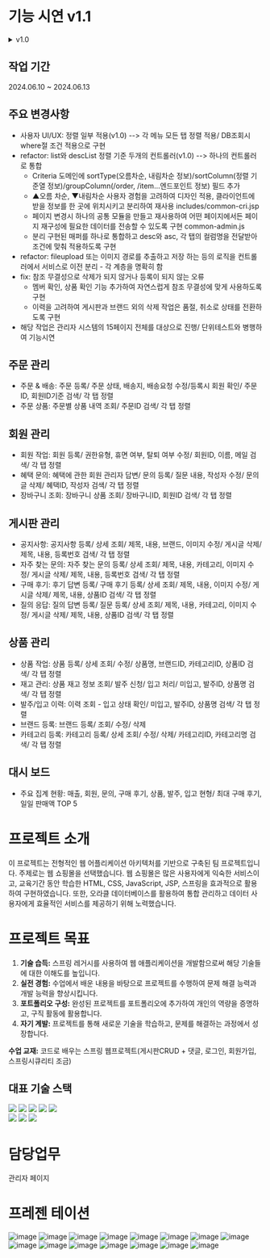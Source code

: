 # 기능 시연 v1.1
<details>
  <summary>v1.0</summary>
 
## 주문 관리
- 주문 & 배송: 주문 등록/ 주문 상태, 배송지, 배송요청 수정/ 주문ID, 회원ID기준 검색/ 주문ID 기준 정렬
- 주문 상품: 주문별 상품 내역 조회/ 주문ID 검색/ 주문상세ID 기준 정렬
  
## 회원 관리
- 회원 작업: 회원 등록/ 권한유형, 휴면 여부, 탈퇴 여부 수정/ 이력 삭제/ 회원ID, 이름, 메일 검색/ 아이디 기준 정렬
- 혜택 문의: 혜택에 관한 회원 관리자 답변/ 문의 등록/ 질문 내용, 작성자 수정/ 문의글 삭제/ 혜택ID, 작성자 검색/ 순번, 답변 기준 정렬
- 장바구니 조회: 장바구니 상품 조회/ 장바구니ID, 회원ID 검색/ 순번, 회원ID, 상품ID 기준 정렬

## 게시판 관리
- 공지사항: 공지사항 등록/ 상세 조회/ 제목, 내용, 브랜드, 이미지 수정/ 게시글 삭제/ 제목, 내용, 등록번호 검색/ 순번 기준 정렬
- 자주 찾는 문의: 자주 찾는 문의 등록/ 상세 조회/ 제목, 내용, 카테고리, 이미지 수정/ 게시글 삭제/ 제목, 내용, 등록번호 검색/ 순번 기준 정렬
- 구매 후기: 후기 답변 등록/ 구매 후기 등록/ 상세 조회/ 제목, 내용, 이미지 수정/ 게시글 삭제/ 제목, 내용, 상품ID 검색/ 순번, 제목, 작성자 기준 정렬
- 질의 응답: 질의 답변 등록/ 질문 등록/ 상세 조회/ 제목, 내용, 카테고리, 이미지 수정/ 게시글 삭제/ 제목, 내용, 상품ID 검색/ 순번, 제목, 작성자 기준 정렬


https://github.com/wjstodsss/UNKNOWN_REFACTOR/assets/68169507/cc85e459-1199-4214-b271-8058bf03dd02


https://github.com/wjstodsss/UNKNOWN_REFACTOR/assets/68169507/4d58dda6-de7b-4dba-9c1a-b1e796d76cbf


https://github.com/wjstodsss/UNKNOWN_REFACTOR/assets/68169507/4a3a4477-3b01-49f2-ae33-c1d154740706


https://github.com/wjstodsss/UNKNOWN_REFACTOR/assets/68169507/97430a08-e0f9-4965-aaae-0a2cc1fb8b1e



## 상품 관리
- 상품 작업: 상품 등록/ 상세 조회/ 수정/ 삭제/ 상품명, 브랜드ID, 카테고리ID, 상품ID 검색/ 상품ID기준 정렬
- 재고 관리: 상품 재고 정보 조회/ 발주 신청/ 입고 처리/ 미입고, 발주ID, 상품명 검색/ 상품ID, 재고량, 발주량 기준 정렬
- 발주/입고 이력: 이력 조회 - 입고 상태 확인/ 미입고, 발주ID, 상품명 검색/ 상품ID, 재고량, 발주량 기준 정렬
- 브랜드 등록: 브랜드 등록/ 조회/ 수정/ 삭제
- 카테고리 등록: 카테고리 등록/ 상세 조회/ 수정/ 삭제/ 카테고리ID, 카테고리명 검색/ 순번, 카테고리명 기준 정렬

https://github.com/wjstodsss/UNKNOWN_REFACTOR/assets/68169507/5dfe3f03-e60e-468a-a732-15acda6bda76
https://github.com/wjstodsss/UNKNOWN_REFACTOR/assets/68169507/f20a6813-16aa-4f36-bd68-75abc32e1677
https://github.com/wjstodsss/UNKNOWN_REFACTOR/assets/68169507/a685e291-3dff-4aed-ac0d-a1bff8097745
https://github.com/wjstodsss/UNKNOWN_REFACTOR/assets/68169507/d57833ea-ed8f-4555-a4cb-e9b62d185a63
https://github.com/wjstodsss/UNKNOWN_REFACTOR/assets/68169507/8f85f005-9fda-4dd4-b605-9bc805118422
https://github.com/wjstodsss/UNKNOWN_REFACTOR/assets/68169507/c6e97de8-1b11-4049-9bfd-b294f442ee63
https://github.com/wjstodsss/UNKNOWN_REFACTOR/assets/68169507/355abf66-7d2f-4c68-90d0-15aa5f0436dd
https://github.com/wjstodsss/UNKNOWN_REFACTOR/assets/68169507/d5ad6a3f-fd54-476a-8928-0b0e57df3714













## 대시 보드
- 주요 집계 현황: 매출, 회원, 문의, 구매 후기, 상품, 발주, 입고 현형/ 최대 구매 후기, 일일 판매액 TOP 5
</details>

## 작업 기간
 2024.06.10 ~ 2024.06.13
## 주요 변경사항
- 사용자 UI/UX: 정렬 일부 적용(v1.0) --> 각 메뉴 모든 탭 정렬 적용/ DB조회시 where절 조건 적용으로 구현
- refactor: list와 descList 정렬 기준 두개의 컨트롤러(v1.0) --> 하나의 컨트롤러로 통합
  - Criteria 도메인에 sortType(오름차순, 내림차순 정보)/sortColumn(정렬 기준열 정보)/groupColumn(/order, /item...엔드포인트 정보) 필드 추가
  - ▲오름 차순, ▼내림차순 사용자 경험을 고려하여 디자인 적용, 클라이언트에 받을 정보를 한 곳에 위치시키고 분리하여 재사용 includes/common-cri.jsp
  - 페이지 변경시 하나의 공통 모듈을 만들고 재사용하여 어떤 페이지에서든 페이지 재구성에 필요한 데이터를 전송할 수 있도록 구현 common-admin.js
  - 분리 구현된 매퍼를 하나로 통합하고 desc와 asc, 각 탭의 컬럼명을 전달받아 조건에 맞춰 적용하도록 구현
- refactor: fileupload 또는 이미지 경로를 추출하고 저장 하는 등의 로직을 컨트롤러에서 서비스로 이전 분리 - 각 계층을 명확히 함
- fix: 참조 무결성으로 삭제가 되지 않거나 등록이 되지 않는 오류
    - 멤버 확인, 상품 확인 기능 추가하여 자연스럽게 참조 무결성에 맞게 사용하도록 구현
    - 이력을 고려하여 게시판과 브랜드 외의 삭제 작업은 품절, 취소로 상태를 전환하도록 구현
- 해당 작업은 관리자 시스템의 15페이지 전체를 대상으로 진행/ 단위테스트와 병행하여 기능시연

## 주문 관리
- 주문 & 배송: 주문 등록/ 주문 상태, 배송지, 배송요청 수정/등록시 회원 확인/ 주문ID, 회원ID기준 검색/ 각 탭 정렬
- 주문 상품: 주문별 상품 내역 조회/ 주문ID 검색/ 각 탭 정렬
  
## 회원 관리
- 회원 작업: 회원 등록/ 권한유형, 휴면 여부, 탈퇴 여부 수정/ 회원ID, 이름, 메일 검색/ 각 탭 정렬
- 혜택 문의: 혜택에 관한 회원 관리자 답변/ 문의 등록/ 질문 내용, 작성자 수정/ 문의글 삭제/ 혜택ID, 작성자 검색/ 각 탭 정렬
- 장바구니 조회: 장바구니 상품 조회/ 장바구니ID, 회원ID 검색/ 각 탭 정렬

## 게시판 관리
- 공지사항: 공지사항 등록/ 상세 조회/ 제목, 내용, 브랜드, 이미지 수정/ 게시글 삭제/ 제목, 내용, 등록번호 검색/ 각 탭 정렬
- 자주 찾는 문의: 자주 찾는 문의 등록/ 상세 조회/ 제목, 내용, 카테고리, 이미지 수정/ 게시글 삭제/ 제목, 내용, 등록번호 검색/ 각 탭 정렬
- 구매 후기: 후기 답변 등록/ 구매 후기 등록/ 상세 조회/ 제목, 내용, 이미지 수정/ 게시글 삭제/ 제목, 내용, 상품ID 검색/ 각 탭 정렬
- 질의 응답: 질의 답변 등록/ 질문 등록/ 상세 조회/ 제목, 내용, 카테고리, 이미지 수정/ 게시글 삭제/ 제목, 내용, 상품ID 검색/ 각 탭 정렬

## 상품 관리
- 상품 작업: 상품 등록/ 상세 조회/ 수정/ 상품명, 브랜드ID, 카테고리ID, 상품ID 검색/ 각 탭 정렬
- 재고 관리: 상품 재고 정보 조회/ 발주 신청/ 입고 처리/ 미입고, 발주ID, 상품명 검색/ 각 탭 정렬
- 발주/입고 이력: 이력 조회 - 입고 상태 확인/ 미입고, 발주ID, 상품명 검색/ 각 탭 정렬
- 브랜드 등록: 브랜드 등록/ 조회/ 수정/ 삭제
- 카테고리 등록: 카테고리 등록/ 상세 조회/ 수정/ 삭제/ 카테고리ID, 카테고리명 검색/ 각 탭 정렬

## 대시 보드
- 주요 집계 현황: 매출, 회원, 문의, 구매 후기, 상품, 발주, 입고 현형/ 최대 구매 후기, 일일 판매액 TOP 5


# 프로젝트 소개

이 프로젝트는 전형적인 웹 어플리케이션 아키텍처를 기반으로 구축된 팀 프로젝트입니다.
주제로는 웹 쇼핑몰을 선택했습니다. 웹 쇼핑몰은 많은 사용자에게 익숙한 서비스이고,
교육기간 동안 학습한 HTML, CSS, JavaScript, JSP, 스프링을 효과적으로 활용하여 구현하였습니다.
또한, 오라클 데이터베이스를 활용하여 통합 관리하고 데이터 사용자에게 효율적인 서비스를 제공하기 위해 노력했습니다. 

# 프로젝트 목표

1. **기술 습득:** 스프링 레거시를 사용하여 웹 애플리케이션을 개발함으로써 해당 기술들에 대한 이해도를 높입니다.
2. **실전 경험:** 수업에서 배운 내용을 바탕으로 프로젝트를 수행하여 문제 해결 능력과 개발 능력을 향상시킵니다.
3. **포트폴리오 구성:** 완성된 프로젝트를 포트폴리오에 추가하여 개인의 역량을 증명하고, 구직 활동에 활용합니다.
4. **자기 계발:** 프로젝트를 통해 새로운 기술을 학습하고, 문제를 해결하는 과정에서 성장합니다.

**수업 교재:** 코드로 배우는 스프링 웹프로젝트(게시판CRUD + 댓글,  로그인, 회원가입, 스프링시큐리티 조금)

## 대표 기술 스택
<div>
  <img src="https://img.shields.io/badge/oracle-F80000?style=for-the-badge&logo=oracle&logoColor=white"> 
  <img src="https://img.shields.io/badge/java-007396?style=for-the-badge&logo=java&logoColor=white"> 
  <img src="https://img.shields.io/badge/javascript-F7DF1E?style=for-the-badge&logo=javascript&logoColor=black">
  <img src="https://img.shields.io/badge/html5-E34F26?style=for-the-badge&logo=html5&logoColor=white">
  <img src="https://img.shields.io/badge/css-1572B6?style=for-the-badge&logo=css3&logoColor=white"> 
  <br>
  <img src="https://img.shields.io/badge/spring-6DB33F?style=for-the-badge&logo=spring&logoColor=white"> 
  <img src="https://img.shields.io/badge/jquery-0769AD?style=for-the-badge&logo=jquery&logoColor=white">
  <img src="https://img.shields.io/badge/amazonaws-232F3E?style=for-the-badge&logo=amazonaws&logoColor=white"> 
  <br>
</div>

# 담당업무
 관리자 페이지

# 프레젠 테이션 
![image](https://github.com/wjstodsss/PortFolio5_UnknownProject_In-progress/assets/68169507/ffcbbec8-a0ab-4a43-883b-fd738f99fb90)
![image](https://github.com/wjstodsss/PortFolio5_UnknownProject_In-progress/assets/68169507/2d1bd8ba-816d-4b64-be44-15b9cc7795e6)
![image](https://github.com/wjstodsss/PortFolio5_UnknownProject_In-progress/assets/68169507/91efad4d-9d44-408d-98b5-493fc286014e)
![image](https://github.com/wjstodsss/PortFolio5_UnknownProject_In-progress/assets/68169507/20662559-10c9-4607-b42f-b0c0e291a959)
![image](https://github.com/wjstodsss/PortFolio5_UnknownProject_In-progress/assets/68169507/6c1f3b5f-883e-4296-8757-0d12ed9038ab)
![image](https://github.com/wjstodsss/PortFolio5_UnknownProject_In-progress/assets/68169507/098d4320-7296-42ef-901d-286c170897c6)
![image](https://github.com/wjstodsss/PortFolio5_UnknownProject_In-progress/assets/68169507/a986b417-7f54-4f13-8fb9-1931af00a356)
![image](https://github.com/wjstodsss/PortFolio5_UnknownProject_In-progress/assets/68169507/a9a0ccce-4722-4fd6-8c98-8635813dc7bc)
![image](https://github.com/wjstodsss/PortFolio5_UnknownProject_In-progress/assets/68169507/1d4d1b80-1ea0-453c-ac72-e9f48095d754)
![image](https://github.com/wjstodsss/PortFolio5_UnknownProject_In-progress/assets/68169507/c14595de-5560-4cc8-92e7-9b2214924db8)
![image](https://github.com/wjstodsss/PortFolio5_UnknownProject_In-progress/assets/68169507/b6d2cfb2-302a-400a-8a53-938f2b5edbd5)
![image](https://github.com/wjstodsss/PortFolio5_UnknownProject_In-progress/assets/68169507/f4e0b4ec-e4b0-410d-a455-b66b6a86c7d7)
![image](https://github.com/wjstodsss/PortFolio5_UnknownProject_In-progress/assets/68169507/cb4e271f-1223-4a31-8ac7-991c8c15f96e)
![image](https://github.com/wjstodsss/PortFolio5_UnknownProject_In-progress/assets/68169507/d609fc18-5036-4cb0-8ad0-de7ca3e659ee)
![image](https://github.com/wjstodsss/PortFolio5_UnknownProject_In-progress/assets/68169507/f19354be-228e-48d9-93cc-ff389cdbf4b6)


  


